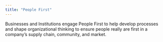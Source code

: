 ```yaml
---
title: "People First"
---
```


Businesses and Institutions engage People First to help develop processes and shape organizational thinking to ensure people really are first in a company’s supply chain, community, and market.

